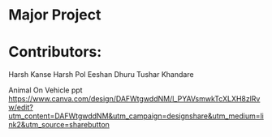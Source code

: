 # Major Project

# Contributors:
  Harsh Kanse
  Harsh Pol
  Eeshan Dhuru
  Tushar Khandare

Animal On Vehicle ppt
  https://www.canva.com/design/DAFWtgwddNM/l_PYAVsmwkTcXLXH8zlRvw/edit?utm_content=DAFWtgwddNM&utm_campaign=designshare&utm_medium=link2&utm_source=sharebutton
